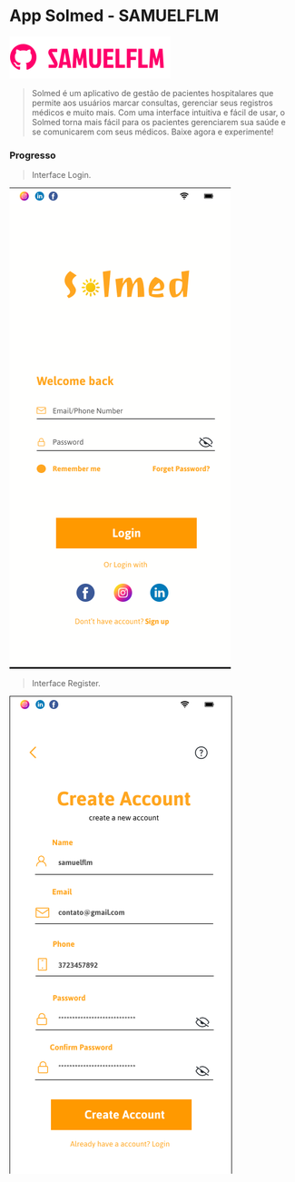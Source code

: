 # App Solmed - SAMUELFLM

<!---Esses são exemplos. Veja https://shields.io para outras pessoas ou para personalizar este conjunto de escudos. Você pode querer incluir dependências, status do projeto e informações de licença aqui--->

<img src="Doc//logo.png" alt="logo_samuelflm">


>Solmed é um aplicativo de gestão de pacientes hospitalares que permite aos usuários marcar consultas, gerenciar seus registros médicos e muito mais. Com uma interface intuitiva e fácil de usar, o Solmed torna mais fácil para os pacientes gerenciarem sua saúde e se comunicarem com seus médicos. Baixe agora e experimente!

### Progresso

> Interface Login.
<img src="Doc//login.png" alt="logo_samuelflm">

> Interface Register.
<img src="Doc//register.png" alt="logo_samuelflm">
